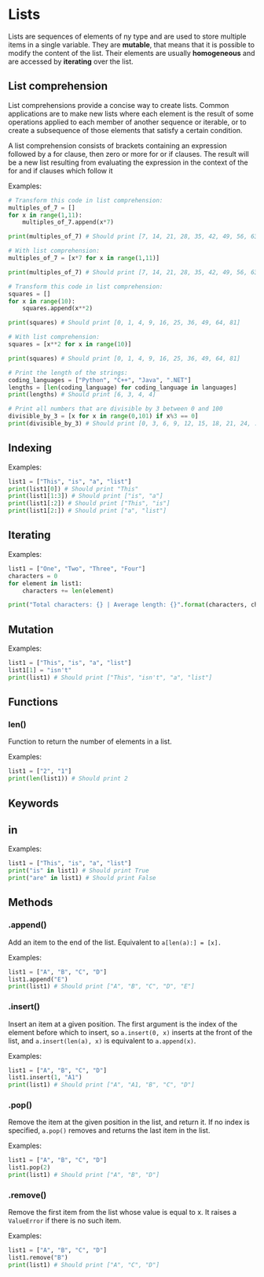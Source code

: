 # Lists

Lists are sequences of elements of ny type and are used to store multiple items in a single variable. They are **mutable**, that means that it is possible to modify the content of the list. Their elements are usually **homogeneous** and are accessed by **iterating** over the list.

## List comprehension

List comprehensions provide a concise way to create lists. Common applications are to make new lists where each element is the result of some operations applied to each member of another sequence or iterable, or to create a subsequence of those elements that satisfy a certain condition.

A list comprehension consists of brackets containing an expression followed by a for clause, then zero or more for or if clauses. The result will be a new list resulting from evaluating the expression in the context of the for and if clauses which follow it

Examples:

```python
# Transform this code in list comprehension:
multiples_of_7 = []
for x in range(1,11):
    multiples_of_7.append(x*7)

print(multiples_of_7) # Should print [7, 14, 21, 28, 35, 42, 49, 56, 63, 70]

# With list comprehension:
multiples_of_7 = [x*7 for x in range(1,11)]

print(multiples_of_7) # Should print [7, 14, 21, 28, 35, 42, 49, 56, 63, 70]

# Transform this code in list comprehension:
squares = []
for x in range(10):
    squares.append(x**2)

print(squares) # Should print [0, 1, 4, 9, 16, 25, 36, 49, 64, 81]

# With list comprehension:
squares = [x**2 for x in range(10)]

print(squares) # Should print [0, 1, 4, 9, 16, 25, 36, 49, 64, 81]

# Print the length of the strings:
coding_languages = ["Python", "C++", "Java", ".NET"]
lengths = [len(coding_language) for coding_language in languages]
print(lengths) # Should print [6, 3, 4, 4]

# Print all numbers that are divisible by 3 between 0 and 100
divisible_by_3 = [x for x in range(0,101) if x%3 == 0]
print(divisible_by_3) # Should print [0, 3, 6, 9, 12, 15, 18, 21, 24, ...]
```

## Indexing

Examples:

```python
list1 = ["This", "is", "a", "list"]
print(list1[0]) # Should print "This"
print(list1[1:3]) # Should print ["is", "a"]
print(list1[:2]) # Should print ["This", "is"]
print(list1[2:]) # Should print ["a", "list"]
```

## Iterating

Examples:

```python
list1 = ["One", "Two", "Three", "Four"]
characters = 0
for element in list1:
    characters += len(element)

print("Total characters: {} | Average length: {}".format(characters, characters/len(list1))) # Should print Total characters: 15 | Average length: 3.75
```

## Mutation

Examples:

```python
list1 = ["This", "is", "a", "list"]
list1[1] = "isn't"
print(list1) # Should print ["This", "isn't", "a", "list"]
```

## Functions

### len()

Function to return the number of elements in a list.

Examples:

```python
list1 = ["2", "1"]
print(len(list1)) # Should print 2
```

## Keywords

## in

Examples:

```python
list1 = ["This", "is", "a", "list"]
print("is" in list1) # Should print True
print("are" in list1) # Should print False
```

## Methods

### .append()

Add an item to the end of the list. Equivalent to `a[len(a):] = [x].`

Examples:

```python
list1 = ["A", "B", "C", "D"]
list1.append("E")
print(list1) # Should print ["A", "B", "C", "D", "E"]
```

### .insert()

Insert an item at a given position. The first argument is the index of the element before which to insert, so `a.insert(0, x)` inserts at the front of the list, and `a.insert(len(a), x)` is equivalent to `a.append(x)`.

Examples:

```python
list1 = ["A", "B", "C", "D"]
list1.insert(1, "A1")
print(list1) # Should print ["A", "A1, "B", "C", "D"]
```

### .pop()

Remove the item at the given position in the list, and return it. If no index is specified, `a.pop()` removes and returns the last item in the list.

Examples:

```python
list1 = ["A", "B", "C", "D"]
list1.pop(2)
print(list1) # Should print ["A", "B", "D"]
```

### .remove()

Remove the first item from the list whose value is equal to x. It raises a `ValueError` if there is no such item.

Examples:

```python
list1 = ["A", "B", "C", "D"]
list1.remove("B")
print(list1) # Should print ["A", "C", "D"]
```
